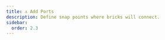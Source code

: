 ```yaml
---
title: ⚓ Add Ports
description: Define snap points where bricks will connect.
sidebar:
  order: 2.3
---
```

